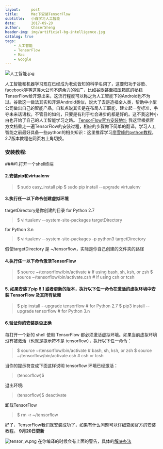 ```yaml
---
layout:     post
title:      Mac下安装TensorFlow
subtitle:   小白学习人工智能
date:       2017-09-20
author:     ChaserSheng
header-img: img/artificial-bg-intelligence.jpg
catalog: true
tags:
    - 人工智能
    - TensorFlow
    - Mac
    - Google
---
```


![人工智能.jpg](http://upload-images.jianshu.io/upload_images/1557300-1f08dda438857f15.jpg?imageMogr2/auto-orient/strip%7CimageView2/2/w/1240)

人工智能和机器学习现在已经成为老幼皆知的科学名词了，这要归功于谷歌、facebook等等这类大公司不遗余力的推广，比如谷歌甚至把压箱底的秘籍TensorFlow给开源出来，这流行程度可以称之为人工智能下的Android也不为过。谷歌这一做法其实和开源Android类似，说大了去是造福全人类，帮助中小型公司做出自己的智能产品，自私点说其实是在布局人工职能，建立起一套标准，争夺未来话语权。不管目的如何，只要是有利于社会进步的都是好的。这不我这种小白也开始了自己的人工智能学习之路。
[TensorFlow官方安装地址](https://tensorflow.google.cn/install/install_mac)
我这里根据官方文档重走一遍TensorFlow的安装过程，相应的步骤做下简单的翻译。学习人工智能之前最好具备一些python的相关知识：这里推荐学习[廖雪峰的python教程](https://www.liaoxuefeng.com/wiki/0014316089557264a6b348958f449949df42a6d3a2e542c000)，2.7版本教程在网页右上角切换。
### 安装教程:
####1.打开一个shell终端
#### 2.安装pip和virtualenv
> $ sudo easy_install pip
> $ sudo pip install --upgrade virtualenv
#### 3.执行任一以下命令创建虚拟环境
targetDirectory是你创建的目录
for Python 2.7
> $ virtualenv --system-site-packages targetDirectory 

for Python 3.n
> $ virtualenv --system-site-packages -p python3 targetDirectory
 
假使targetDirectory 是 ~/tensorflow，实际是你自己创建的文件夹的路径
#### 4.执行任一以下命令激活TensorFlow
> $ source ~/tensorflow/bin/activate # If using bash, sh, ksh, or zsh 
> $ source ~/tensorflow/bin/activate.csh # If using csh or tcsh
#### 5. 如果安装了pip 8.1 或者更新的版本，执行以下任一命令在激活的虚拟环境中安装 TensorFlow 及其所有依赖
> $ pip install --upgrade tensorflow # for Python 2.7 
$ pip3 install --upgrade tensorflow # for Python 3.n
#### 6.验证你的安装是否正确
每打开一个新的 shell 使用 TensorFlow 都必须激活虚拟环境。如果当前虚拟环境没有被激活（也就是提示符不是 tensorflow），执行以下任一命令：
> $ source ~/tensorflow/bin/activate      # bash, sh, ksh, or zsh
$ source ~/tensorflow/bin/activate.csh  # csh or tcsh 

当你的提示符变成下面这样说明 tensorflow 环境已经激活：
> (tensorflow)$ 

退出环境:
> (tensorflow)$ deactivate 

卸载TensorFlow
> $ rm -r ~/tensorflow 

好了，TensorFlow我们就安装成功了，如果有什么问题可以仔细查阅官方的安装教程。
************9月20日更新************

![tensor_w.png](http://upload-images.jianshu.io/upload_images/1557300-cb01b2ddb105f74a.png?imageMogr2/auto-orient/strip%7CimageView2/2/w/1240)
在你编译的时候会有上面的警告，具体的[解决办法](http://www.hankcs.com/ml/compile-and-install-tensorflow-from-source.html)